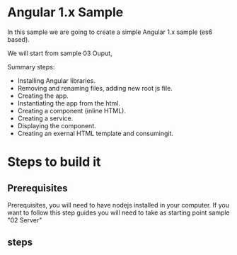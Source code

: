 # Angular 1.x Sample

In this sample we are going to create a simple Angular 1.x sample (es6 based).

We will start from sample 03 Ouput,

Summary steps:
 - Installing Angular libraries.
 - Removing and renaming files, adding new root js file.
 - Creating the app.
 - Instantiating the app from the html.
 - Creating a component (inline HTML).
 - Creating a service.
 - Displaying the component.
 - Creating an exernal HTML template and consumingit.


# Steps to build it

## Prerequisites

Prerequisites, you will need to have nodejs installed in your computer. If you want to follow this step guides you will need to take as starting point sample "02 Server"

## steps
